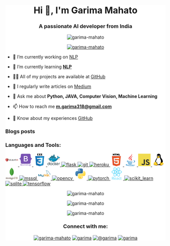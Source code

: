 <div style="background-color:white;">
<h1 align="center">Hi 👋, I'm Garima Mahato</h1>
<h3 align="center">A passionate AI developer from India</h3>

<p align="center"> <img src="https://komarev.com/ghpvc/?username=garima-mahato&label=Profile%20views&color=0e75b6&style=flat" alt="garima-mahato" /> </p>

<p align="center"> <a href="https://github.com/ryo-ma/github-profile-trophy"><img src="https://github-profile-trophy.vercel.app/?username=garima-mahato" alt="garima-mahato" /></a> </p>

<!--p align="left"> <a href="https://twitter.com/@igarimaver94" target="blank"><img src="https://img.shields.io/twitter/follow/@igarimaver94?logo=twitter&style=for-the-badge" alt="@igarimaver94" /></a> </p-->

- 🔭 I’m currently working on [NLP](https://garima-mahato.github.io/END2/)

- 🌱 I’m currently learning **[NLP](https://garima-mahato.github.io/END2/)**

- 👨‍💻 All of my projects are available at [GitHub](https://github.com/garima-mahato)

- 📝 I regularly write articles on [Medium](https://medium.com/@garima-mahato)

- 💬 Ask me about **Python, JAVA, Computer Vision, Machine Learning**

- 📫 How to reach me **m.garima318@gmail.com**

- 📄 Know about my experiences [GitHub](https://github.com/garima-mahato)

### Blogs posts
<!-- BLOG-POST-LIST:START -->
<!-- BLOG-POST-LIST:END -->

<h3 align="left">Languages and Tools:</h3>
<p align="left">
 <a href="https://angular.io" target="_blank"> <img src="https://raw.githubusercontent.com/devicons/devicon/master/icons/angularjs/angularjs-original-wordmark.svg" alt="angularjs" width="40" height="40"/> </a> <a href="https://getbootstrap.com" target="_blank"> <img src="https://raw.githubusercontent.com/devicons/devicon/master/icons/bootstrap/bootstrap-plain-wordmark.svg" alt="bootstrap" width="40" height="40"/> </a> <a href="https://www.w3schools.com/css/" target="_blank"> <img src="https://raw.githubusercontent.com/devicons/devicon/master/icons/css3/css3-original-wordmark.svg" alt="css3" width="40" height="40"/> </a> <a href="https://www.docker.com/" target="_blank"> <img src="https://raw.githubusercontent.com/devicons/devicon/master/icons/docker/docker-original-wordmark.svg" alt="docker" width="40" height="40"/> </a> <a href="https://flask.palletsprojects.com/" target="_blank"> <img src="https://www.vectorlogo.zone/logos/pocoo_flask/pocoo_flask-icon.svg" alt="flask" width="40" height="40"/> </a> <a href="https://git-scm.com/" target="_blank"> <img src="https://www.vectorlogo.zone/logos/git-scm/git-scm-icon.svg" alt="git" width="40" height="40"/> </a> <a href="https://heroku.com" target="_blank"> <img src="https://www.vectorlogo.zone/logos/heroku/heroku-icon.svg" alt="heroku" width="40" height="40"/> </a> <a href="https://www.w3.org/html/" target="_blank"> <img src="https://raw.githubusercontent.com/devicons/devicon/master/icons/html5/html5-original-wordmark.svg" alt="html5" width="40" height="40"/> </a> <a href="https://www.java.com" target="_blank"> <img src="https://raw.githubusercontent.com/devicons/devicon/master/icons/java/java-original.svg" alt="java" width="40" height="40"/> </a> <a href="https://developer.mozilla.org/en-US/docs/Web/JavaScript" target="_blank"> <img src="https://raw.githubusercontent.com/devicons/devicon/master/icons/javascript/javascript-original.svg" alt="javascript" width="40" height="40"/> </a> <a href="https://www.linux.org/" target="_blank"> <img src="https://raw.githubusercontent.com/devicons/devicon/master/icons/linux/linux-original.svg" alt="linux" width="40" height="40"/> </a> <a href="https://www.mongodb.com/" target="_blank"> <img src="https://raw.githubusercontent.com/devicons/devicon/master/icons/mongodb/mongodb-original-wordmark.svg" alt="mongodb" width="40" height="40"/> </a> <a href="https://www.microsoft.com/en-us/sql-server" target="_blank"> <img src="https://www.svgrepo.com/show/303229/microsoft-sql-server-logo.svg" alt="mssql" width="40" height="40"/> </a> <a href="https://www.mysql.com/" target="_blank"> <img src="https://raw.githubusercontent.com/devicons/devicon/master/icons/mysql/mysql-original-wordmark.svg" alt="mysql" width="40" height="40"/> </a> <a href="https://opencv.org/" target="_blank"> <img src="https://www.vectorlogo.zone/logos/opencv/opencv-icon.svg" alt="opencv" width="40" height="40"/> </a> <a href="https://www.python.org" target="_blank"> <img src="https://raw.githubusercontent.com/devicons/devicon/master/icons/python/python-original.svg" alt="python" width="40" height="40"/> </a> <a href="https://pytorch.org/" target="_blank"> <img src="https://www.vectorlogo.zone/logos/pytorch/pytorch-icon.svg" alt="pytorch" width="40" height="40"/> </a> <a href="https://reactjs.org/" target="_blank"> <img src="https://raw.githubusercontent.com/devicons/devicon/master/icons/react/react-original-wordmark.svg" alt="react" width="40" height="40"/> </a> <a href="https://scikit-learn.org/" target="_blank"> <img src="https://upload.wikimedia.org/wikipedia/commons/0/05/Scikit_learn_logo_small.svg" alt="scikit_learn" width="40" height="40"/> </a> <a href="https://www.sqlite.org/" target="_blank"> <img src="https://www.vectorlogo.zone/logos/sqlite/sqlite-icon.svg" alt="sqlite" width="40" height="40"/> </a> <a href="https://www.tensorflow.org" target="_blank"> <img src="https://www.vectorlogo.zone/logos/tensorflow/tensorflow-icon.svg" alt="tensorflow" width="40" height="40"/> </a> 
 </p>

<p align="center"><img src="https://github-readme-stats.vercel.app/api/top-langs?username=garima-mahato&show_icons=true&locale=en&layout=compact" alt="garima-mahato" /></p>

<p align="center"><img src="https://github-readme-stats.vercel.app/api?username=garima-mahato&show_icons=true&locale=en" alt="garima-mahato" /></p>

<p align="center"><img src="https://github-readme-streak-stats.herokuapp.com/?user=garima-mahato&" alt="garima-mahato" /></p>

<h3 align="center">Connect with me:</h3>
<p align="center">
<!--a href="https://twitter.com/@igarimaver94" target="blank"><img align="center" src="https://raw.githubusercontent.com/rahuldkjain/github-profile-readme-generator/master/src/images/icons/Social/twitter.svg" alt="@igarimaver94" height="30" width="40" /></a-->
<a href="https://linkedin.com/in/garima-mahato" target="blank"><img align="center" src="https://raw.githubusercontent.com/rahuldkjain/github-profile-readme-generator/master/src/images/icons/Social/linked-in-alt.svg" alt="garima-mahato" height="30" width="40" /></a>
<a href="https://kaggle.com/genigaus" target="blank"><img align="center" src="https://raw.githubusercontent.com/rahuldkjain/github-profile-readme-generator/master/src/images/icons/Social/kaggle.svg" alt="garima" height="30" width="40" /></a>
<!--a href="https://instagram.com/mgarimaver94" target="blank"><img align="center" src="https://raw.githubusercontent.com/rahuldkjain/github-profile-readme-generator/master/src/images/icons/Social/instagram.svg" alt="mgarimaver94" height="30" width="40" /></a-->
<a href="https://medium.com/@garima-mahato" target="blank"><img align="center" src="https://raw.githubusercontent.com/rahuldkjain/github-profile-readme-generator/master/src/images/icons/Social/medium.svg" alt="@garima" height="30" width="40" /></a>
<a href="https://www.youtube.com/channel/UCH5XohmfC5W5l5z90WbPlHQ" target="blank"><img align="center" src="https://raw.githubusercontent.com/rahuldkjain/github-profile-readme-generator/master/src/images/icons/Social/youtube.svg" alt="garima" height="30" width="40" /></a>
<!--a href="https://www.codechef.com/users/genigaus" target="blank"><img align="center" src="https://cdn.jsdelivr.net/npm/simple-icons@3.1.0/icons/codechef.svg" alt="garima" height="30" width="40" /></a>
<a href="https://www.hackerrank.com/arg_7" target="blank"><img align="center" src="https://raw.githubusercontent.com/rahuldkjain/github-profile-readme-generator/master/src/images/icons/Social/hackerrank.svg" alt="garima" height="30" width="40" /></a>
<a href="https://www.leetcode.com/garima" target="blank"><img align="center" src="https://raw.githubusercontent.com/rahuldkjain/github-profile-readme-generator/master/src/images/icons/Social/leet-code.svg" alt="garima" height="30" width="40" /></a>
<a href="https://www.hackerearth.com/garima" target="blank"><img align="center" src="https://raw.githubusercontent.com/rahuldkjain/github-profile-readme-generator/master/src/images/icons/Social/hackerearth.svg" alt="garima" height="30" width="40" /></a>
<a href="https://auth.geeksforgeeks.org/user/garima" target="blank"><img align="center" src="https://raw.githubusercontent.com/rahuldkjain/github-profile-readme-generator/master/src/images/icons/Social/geeks-for-geeks.svg" alt="garima" height="30" width="40" /></a>
</p-->

</div>

